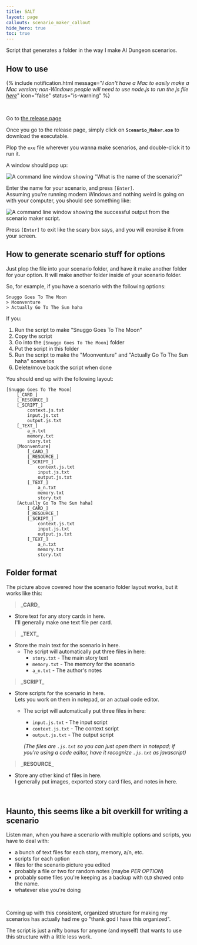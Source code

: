 ```yaml
---
title: SALT
layout: page
callouts: scenario_maker_callout
hide_hero: true
toc: true
---
```


Script that generates a folder in the way I make AI Dungeon scenarios.

## How to use

{% include notification.html
message="*I don't have a Mac to easily make a Mac version; non-Windows people will need to use node.js to run the js file [here](https://github.com/Haunt-o/Scenario-Maker/blob/main/Scenario%20Maker.js)*"
icon="false"
status="is-warning" %}

&nbsp;

Go to [the release page](
	https://github.com/Haunt-o/Scenario-Maker/releases/tag/v1.0.0
)

Once you go to the release page, simply click on **`Scenario_Maker.exe`**
to download the executable.

Plop the `exe` file wherever you wanna make scenarios, and double-click it to
run it.

A window should pop up:

![
	A command line window showing "What is the name of the scenario?"
](../images/scenmake_popup_demo.png)

Enter the name for your scenario, and press `[Enter]`.  
Assuming you're running modern Windows and nothing weird is going on with
your computer, you should see something like:

![
	A command line window showing the successful output from the
	scenario maker script.
](../images/scenmake_success_demo.png)

Press `[Enter]` to exit like the scary box says, and you will exorcise it from
your screen.

## How to generate scenario stuff for options

Just plop the file into your scenario folder, and have it make another folder
for your option. It will make another folder inside of your scenario folder.

So, for example, if you have a scenario with the following options:
```
Snuggo Goes To The Moon
> Moonventure
> Actually Go To The Sun haha
```

If you:

1. Run the script to make "Snuggo Goes To The Moon"
2. Copy the script
2. Go into the `[Snuggo Goes To The Moon]` folder
3. Put the script in this folder
5. Run the script to make the "Moonventure" and
   "Actually Go To The Sun haha" scenarios
6. Delete/move back the script when done

You should end up with the following layout:
```
[Snuggo Goes To The Moon]
	[_CARD_]
	[_RESOURCE_]
	[_SCRIPT_]
		context.js.txt
		input.js.txt
		output.js.txt
	[_TEXT_]
		a_n.txt
		memory.txt
		story.txt
	[Moonventure]
		[_CARD_]
		[_RESOURCE_]
		[_SCRIPT_]
			context.js.txt
			input.js.txt
			output.js.txt
		[_TEXT_]
			a_n.txt
			memory.txt
			story.txt
	[Actually Go To The Sun haha]
		[_CARD_]
		[_RESOURCE_]
		[_SCRIPT_]
			context.js.txt
			input.js.txt
			output.js.txt
		[_TEXT_]
			a_n.txt
			memory.txt
			story.txt
```

## Folder format

The picture above covered how the scenario folder layout works, but it works
like this:

>**\_CARD\_**  

* Store text for any story cards in here.  
  I'll generally make one text file per card.

>**\_TEXT\_**

* Store the main text for the scenario in here.
	* The script will automatically put three files in here:
		* `story.txt` - The main story text
		* `memory.txt` - The memory for the scenario
		* `a_n.txt` - The author's notes

>**\_SCRIPT\_**

* Store scripts for the scenario in here.  
  Lets you work on them in notepad, or an actual code editor.
	* The script will automatically put three files in here:
		* `input.js.txt` - The input script
		* `context.js.txt` - The context script
		* `output.js.txt` - The output script  
	  
	  *(The files are `.js.txt` so you can just open them in notepad; if you're
	   using a code editor, have it recognize `.js.txt` as javascript)*

>**\_RESOURCE\_**

* Store any other kind of files in here.  
  I generally put images, exported story card files, and notes in here.

&nbsp;

## Haunto, this seems like a bit overkill for writing a scenario

Listen man, when you have a scenario with multiple options and scripts, you have
to deal with:

* a bunch of text files for each story, memory, a/n, etc.
* scripts for each option
* files for the scenario picture you edited
* probably a file or two for random notes (maybe *PER OPTION*)
* probably some files you're keeping as a backup with `OLD` shoved onto the
  name.
* whatever else you're doing

&nbsp;

Coming up with this consistent, organized structure for making my scenarios
has actually had me go "thank god I have this organized".

The script is just a nifty bonus for anyone (and myself) that wants to use
this structure with a little less work.